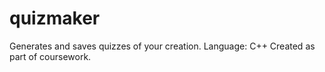 # quizmaker
Generates and saves quizzes of your creation.
Language: C++
Created as part of coursework.

